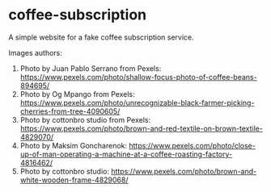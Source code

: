 # coffee-subscription

A simple website for a fake coffee subscription service.

Images authors: 
1. Photo by Juan Pablo Serrano  from Pexels: https://www.pexels.com/photo/shallow-focus-photo-of-coffee-beans-894695/
2. Photo by Og Mpango from Pexels: https://www.pexels.com/photo/unrecognizable-black-farmer-picking-cherries-from-tree-4090605/
3. Photo by cottonbro studio from Pexels: https://www.pexels.com/photo/brown-and-red-textile-on-brown-textile-4829070/
4. Photo by Maksim Goncharenok: https://www.pexels.com/photo/close-up-of-man-operating-a-machine-at-a-coffee-roasting-factory-4816462/
5. Photo by cottonbro studio: https://www.pexels.com/photo/brown-and-white-wooden-frame-4829068/